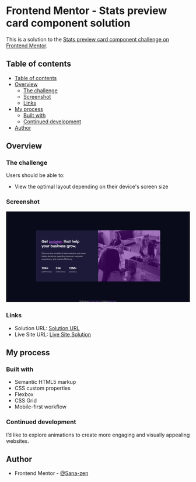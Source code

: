 # Frontend Mentor - Stats preview card component solution

This is a solution to the [Stats preview card component challenge on Frontend Mentor](https://www.frontendmentor.io/challenges/stats-preview-card-component-8JqbgoU62).

## Table of contents

  - [Table of contents](#table-of-contents)
  - [Overview](#overview)
    - [The challenge](#the-challenge)
    - [Screenshot](#screenshot)
    - [Links](#links)
  - [My process](#my-process)
    - [Built with](#built-with)
    - [Continued development](#continued-development)
  - [Author](#author)
 
## Overview

### The challenge

Users should be able to:

- View the optimal layout depending on their device's screen size

### Screenshot

![Screenshot](images/Sc.png)

### Links

- Solution URL: [Solution URL](https://www.frontendmentor.io/solutions/stats-preview-card-solution-yjlZ8Omm-7)
- Live Site URL: [Live Site Solution](https://sana-zen.github.io/Stats-Preview-Card-Component/)

## My process

### Built with

- Semantic HTML5 markup
- CSS custom properties
- Flexbox
- CSS Grid
- Mobile-first workflow



### Continued development

I’d like to explore animations to create more engaging and visually appealing websites.

## Author

- Frontend Mentor - [@Sana-zen](https://www.frontendmentor.io/profile/Sana-zen)

